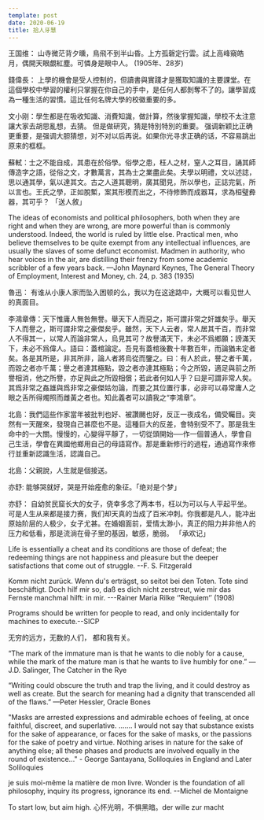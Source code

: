 ```yaml
---
template: post
date: 2020-06-19
title: 拾人牙慧
---
```


王国维： 山寺微茫背夕曛，鳥飛不到半山昏。上方孤磬定行雲。試上高峰窺皓月，偶開天眼覷紅塵。可憐身是眼中人。 (1905年、28岁)

錢偉長： 上學的機會是受人控制的，但讀書與實踐才是獲取知識的主要課堂。在這個學校中學習的權利只掌握在你自己的手中，是任何人都剝奪不了的。讓學習成為一種生活的習慣。這比任何名牌大學的校徽重要的多。

文小刚：學生都是在吸收知識、消費知識，做計算，然後掌握知識，學校不太注意讓大家去胡思亂想，去猜。 但是做研究，猜是特別特別的重要。 强调新颖比正确更重要，是强调大胆猜想，对不对以后再说。如果你光寻求正确的话，不容易跳出原来的框框。

蘇軾：士之不能自成，其患在於俗學。俗學之患，枉人之材，窒人之耳目，誦其師傳造字之語，從俗之文，才數萬言，其為士之業盡此矣。夫學以明禮，文以述誌，思以通其學，氣以達其文。古之人道其聰明，廣其聞見，所以學也，正誌完氣，所以言也。王氏之學，正如脫槧，案其形模而出之，不待修飾而成器耳，求為桓璧彜器，其可乎？ 「送人敘」

The ideas of economists and political philosophers, both when they are right and when they are wrong, are more powerful than is commonly understood. Indeed, the world is ruled by little else. Practical men, who believe themselves to be quite exempt from any intellectual influences, are usually the slaves of some defunct economist. Madmen in authority, who hear voices in the air, are distilling their frenzy from some academic scribbler of a few years back. —John Maynard Keynes, The General Theory of Employment, Interest and Money, ch. 24, p. 383 (1935)

魯迅： 有谁从小康人家而坠入困顿的么，我以为在这途路中，大概可以看见世人的真面目。

李鴻章傳：天下惟庸人無咎無譽。舉天下人而惡之，斯可謂非常之奸雄矣乎。舉天下人而譽之，斯可謂非常之豪傑矣乎。雖然，天下人云者，常人居其千百，而非常人不得其一，以常人而論非常人，烏見其可？故譽滿天下，未必不爲鄉願；謗滿天下，未必不爲偉人。語曰：蓋棺論定。吾見有蓋棺後數十年數百年，而論猶未定者矣。各是其所是，非其所非，論人者將烏從而鑒之。曰：有人於此，譽之者千萬，而毀之者亦千萬；譽之者達其極點，毀之者亦達其極點；今之所毀，適足與前之所譽相消，他之所譽，亦足與此之所毀相償；若此者何如人乎？曰是可謂非常人矣。其爲非常之姦雄與爲非常之豪傑姑勿論，而要之其位置行事，必非可以尋常庸人之眼之舌所得燭照而雌黃之者也。知此義者可以讀我之“李鴻章”。

北島：我們這些作家當年被批判也好、被讚颺也好，反正一夜成名，備受矚目。突然有一天醒來，發現自己甚麼也不是。這種巨大的反差，會特别受不了。那是我生命中的一大關。慢慢的，心變得平靜了，一切從頭開始──作一個普通人，學會自己生活，學會在異國他鄉用自己的母語寫作。那是重新修行的過程，通過寫作來修行並重新認識生活，認識自己。

北島：父親說，人生就是個接送。

亦舒: 能够哭就好，哭是开始痊愈的象征。「绝对是个梦」 

亦舒： 自幼贫民窟长大的女子，侥幸多念了两本书，枉以为可以与人平起平坐。可是人生从来都是接力赛，我们却天真的当成了百米冲刺。你我都是凡人，能冲出原始阶层的人极少，女子尤甚。在婚姻面前，爱情太渺小，真正的阻力并非他人的压力和低看，那是流淌在骨子里的基因，敏感，脆弱。 「承欢记」

Life is essentially a cheat and its conditions are those of defeat; the redeeming things are not happiness and pleasure but the deeper satisfactions that come out of struggle. --F. S. Fitzgerald

Komm nicht zurück. Wenn du's erträgst, so seitot bei den Toten. Tote sind beschäftigt. Doch hilf mir so, daß es dich nicht zerstreut, wie mir das Fernste manchmal hilft: in mir. ---Rainer Maria Rilke ‘’Requiem‘’ (1908)

Programs should be written for people to read, and only incidentally for machines to execute.--SICP

无穷的远方，无数的人们， 都和我有关。

“The mark of the immature man is that he wants to die nobly for a cause, while the mark of the mature man is that he wants to live humbly for one.” ― J.D. Salinger, The Catcher in the Rye

“Writing could obscure the truth and trap the living, and it could destroy as well as create. But the search for meaning had a dignity that transcended all of the flaws.” —Peter Hessler, Oracle Bones

"Masks are arrested expressions and admirable echoes of feeling, at once faithful, discreet, and superlative. ....... I would not say that substance exists for the sake of appearance, or faces for the sake of masks, or the passions for the sake of poetry and virtue. Nothing arises in nature for the sake of anything else; all these phases and products are involved equally in the round of existence..." - George Santayana, Soliloquies in England and Later Soliloquies

je suis moi-même la matière de mon livre. Wonder is the foundation of all philosophy, inquiry its progress, ignorance its end. --Michel de Montaigne


To start low, but aim high.
心怀光明，不惧黑暗。der wille zur macht

